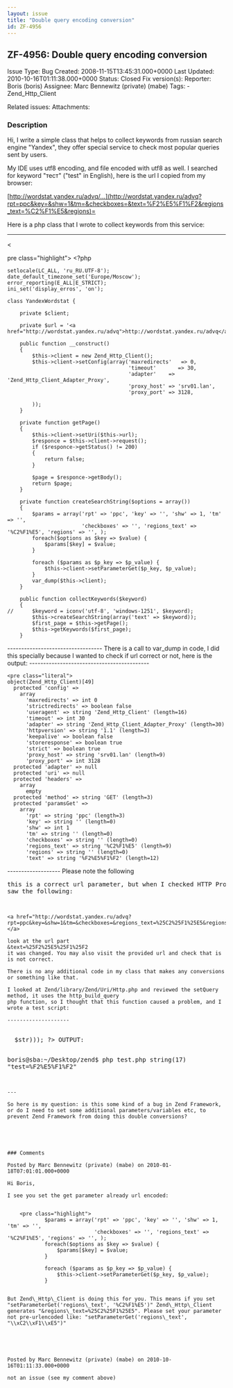```yaml
---
layout: issue
title: "Double query encoding conversion"
id: ZF-4956
---
```


ZF-4956: Double query encoding conversion
-----------------------------------------

 Issue Type: Bug Created: 2008-11-15T13:45:31.000+0000 Last Updated: 2010-10-16T01:11:38.000+0000 Status: Closed Fix version(s): 
 Reporter:  Boris (boris)  Assignee:  Marc Bennewitz (private) (mabe)  Tags: - Zend\_Http\_Client
 
 Related issues: 
 Attachments: 
### Description

Hi, I write a simple class that helps to collect keywords from russian search engine "Yandex", they offer special service to check most popular queries sent by users.

My IDE uses utf8 encoding, and file encoded with utf8 as well. I searched for keyword "тест" ("test" in English), here is the url I copied from my browser:

[http://wordstat.yandex.ru/advq/…](http://wordstat.yandex.ru/advq?rpt=ppc&key=&shw=1&tm=&checkboxes=&text=%F2%E5%F1%F2&regions_text=%C2%F1%E5&regions)=

Here is a php class that I wrote to collect keywords from this service:

- - - - - -

<

pre class="highlight">    <?php
    
    setlocale(LC_ALL, 'ru_RU.UTF-8');
    date_default_timezone_set('Europe/Moscow');
    error_reporting(E_ALL|E_STRICT);
    ini_set('display_erros', 'on');
    
    class YandexWordstat {
        
        private $client;
        
        private $url = '<a href="http://wordstat.yandex.ru/advq">http://wordstat.yandex.ru/advq</a>';
        
        public function __construct()
        {
            $this->client = new Zend_Http_Client();
            $this->client->setConfig(array('maxredirects'   => 0,
                                           'timeout'       => 30,
                                           'adapter'    => 'Zend_Http_Client_Adapter_Proxy',
                                           'proxy_host' => 'srv01.lan',
                                           'proxy_port' => 3128,
                                           
            ));
        }
    
        private function getPage()
        {
            $this->client->setUri($this->url);
            $responce = $this->client->request();
            if ($responce->getStatus() != 200)
            {
                return false;
            }
    
            $page = $responce->getBody();
            return $page;
        }
        
        private function createSearchString($options = array())
        {
            $params = array('rpt' => 'ppc', 'key' => '', 'shw' => 1, 'tm' => '',
                            'checkboxes' => '', 'regions_text' => '%C2%F1%E5', 'regions' => '', );
            foreach($options as $key => $value) {
                $params[$key] = $value;
            }
    
            foreach ($params as $p_key => $p_value) {
                $this->client->setParameterGet($p_key, $p_value);
            }
            var_dump($this->client);
        }
        
        public function collectKeywords($keyword)
        {
    //      $keyword = iconv('utf-8', 'windows-1251', $keyword);
            $this->createSearchString(array('text' => $keyword));
            $first_page = $this->getPage();
            $this->getKeywords($first_page);
        }

 ---------------------------------- There is a call to var\_dump in code, I did this specially because I wanted to check if url correct or not, here is the output: -------------------------------------------


    <pre class="literal">
    object(Zend_Http_Client)[49]
      protected 'config' => 
        array
          'maxredirects' => int 0
          'strictredirects' => boolean false
          'useragent' => string 'Zend_Http_Client' (length=16)
          'timeout' => int 30
          'adapter' => string 'Zend_Http_Client_Adapter_Proxy' (length=30)
          'httpversion' => string '1.1' (length=3)
          'keepalive' => boolean false
          'storeresponse' => boolean true
          'strict' => boolean true
          'proxy_host' => string 'srv01.lan' (length=9)
          'proxy_port' => int 3128
      protected 'adapter' => null
      protected 'uri' => null
      protected 'headers' => 
        array
          empty
      protected 'method' => string 'GET' (length=3)
      protected 'paramsGet' => 
        array
          'rpt' => string 'ppc' (length=3)
          'key' => string '' (length=0)
          'shw' => int 1
          'tm' => string '' (length=0)
          'checkboxes' => string '' (length=0)
          'regions_text' => string '%C2%F1%E5' (length=9)
          'regions' => string '' (length=0)
          'text' => string '%F2%E5%F1%F2' (length=12)


 ------------------- Please note the following 
    <pre class="highlight">
     this is a correct url parameter, but when I checked HTTP Proxy logs I saw the following:
    
    <a href="http://wordstat.yandex.ru/advq?rpt=ppc&key=&shw=1&tm=&checkboxes=&regions_text=%25C2%25F1%25E5&regions=&text=%25F2%25E5%25F1%25F2">http://wordstat.yandex.ru/advq/…</a>
    
    look at the url part
    &text=%25F2%25E5%25F1%25F2
    it was changed. You may also visit the provided url and check that is is not correct.
    
    There is no any additional code in my class that makes any conversions or something like that.
    
    I looked at Zend/library/Zend/Uri/Http.php and reviewed the setQuery method, it uses the http_build_query
    php function, so I thought that this function caused a problem, and I wrote a test script:
    
    --------------------


 <?php $str = 'тест'; $str = iconv('utf-8', 'windows-1251', $str); var\_dump(http\_build\_query(array('test' => $str))); ?> OUTPUT:

boris@sba:~/Desktop/zend$ php test.php string(17) "test=%F2%E5%F1%F2"

```
---

So here is my question: is this some kind of a bug in Zend Framework, or do I need to set some additional parameters/variables etc, to prevent Zend Framework from doing this double conversions?

 

 

### Comments

Posted by Marc Bennewitz (private) (mabe) on 2010-01-18T07:01:01.000+0000

Hi Boris,

I see you set the get parameter already url encoded:

 
    <pre class="highlight">
            $params = array('rpt' => 'ppc', 'key' => '', 'shw' => 1, 'tm' => '',
                            'checkboxes' => '', 'regions_text' => '%C2%F1%E5', 'regions' => '', );
            foreach($options as $key => $value) {
                $params[$key] = $value;
            }
    
            foreach ($params as $p_key => $p_value) {
                $this->client->setParameterGet($p_key, $p_value);
            }


But Zend\_Http\_Client is doing this for you. This means if you set "setParameterGet('regions\_text', '%C2%F1%E5')" Zend\_Http\_Client generates "&regions\_text=%25C2%25F1%25E5". Please set your parameter not pre-urlencoded like: "setParameterGet('regions\_text', "\\xC2\\xF1\\xE5")"

 

 

Posted by Marc Bennewitz (private) (mabe) on 2010-10-16T01:11:33.000+0000

not an issue (see my comment above)

 

 